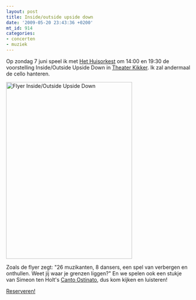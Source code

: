 ```yaml
---
layout: post
title: Inside/outside upside down
date: '2009-05-20 23:43:36 +0200'
mt_id: 914
categories:
- concerten
- muziek
---
```

Op zondag 7 juni speel ik met <a href="http://www.hethuisorkest.nl/">Het Huisorkest</a> om 14:00 en 19:30 de voorstelling Inside/Outside Upside Down in <a href="http://www.theaterkikker.nl/">Theater Kikker</a>. Ik zal andermaal de cello hanteren.

<img src="{{ site.url }}/images/Het%20Huisorkest%20flyer%20Inside%20Outside%20Upside%20Down.jpg" width="342" height="480" alt="Flyer Inside/Outside Upside Down" />

Zoals de flyer zegt: "26 muzikanten, 8 dansers, een spel van verbergen en onthullen. Weet jij waar je grenzen liggen?" En we spelen ook een stukje van Simeon ten Holt's <a href="http://www.canto-ostinato.com/">Canto Ostinato</a>, dus kom kijken en luisteren!

<a href="http://www.hethuisorkest.nl/reserveren">Reserveren!</a>
